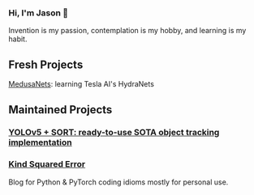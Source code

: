 ### Hi, I'm Jason 👋

Invention is my passion, contemplation is my hobby, and learning is my habit.

## Fresh Projects

[MedusaNets](https://github.com/tensorturtle/medusanets): learning Tesla AI's HydraNets

## Maintained Projects

### [YOLOv5 + SORT: ready-to-use SOTA object tracking implementation](https://github.com/tensorturtle/classy-sort-yolov5)

### [Kind Squared Error](https://tensorturtle.github.io)
Blog for Python & PyTorch coding idioms mostly for personal use.

<!--
**neuroquantifier/neuroquantifier** is a ✨ _special_ ✨ repository because its `README.md` (this file) appears on your GitHub profile.

Here are some ideas to get you started:

- 🔭 I’m currently working on ...
- 🌱 I’m currently learning ...
- 👯 I’m looking to collaborate on ...
- 🤔 I’m looking for help with ...
- 💬 Ask me about ...
- 📫 How to reach me: ...
- 😄 Pronouns: ...
- ⚡ Fun fact: ...
-->
